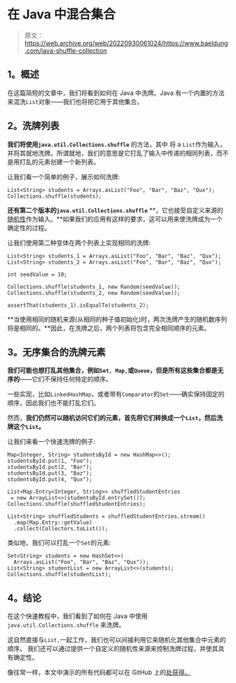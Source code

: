 # 在 Java 中混合集合

> 原文：<https://web.archive.org/web/20220930061024/https://www.baeldung.com/java-shuffle-collection>

## 1。概述

在这篇简短的文章中，我们将看到如何在 Java 中洗牌。Java 有一个内置的方法来混洗`List`对象——我们也将把它用于其他集合。

## 2。洗牌列表

**我们将使用`java.util.Collections.shuffle`** 的方法，其中 将 a `List`作为输入，并将其就地洗牌。所谓就地，我们的意思是它打乱了输入中传递的相同列表，而不是用打乱的元素创建一个新列表。

让我们看一个简单的例子，展示如何洗牌:

```
List<String> students = Arrays.asList("Foo", "Bar", "Baz", "Qux");
Collections.shuffle(students);
```

**还有第二个版本的`java.util.Collections.shuffle`** **，它也接受自定义来源的[随机性](/web/20220929201254/https://www.baeldung.com/cs/randomness)作为输入。**如果我们的应用有这样的要求，这可以用来使洗牌成为一个确定性的过程。

让我们使用第二种变体在两个列表上实现相同的洗牌:

```
List<String> students_1 = Arrays.asList("Foo", "Bar", "Baz", "Qux");
List<String> students_2 = Arrays.asList("Foo", "Bar", "Baz", "Qux");

int seedValue = 10;

Collections.shuffle(students_1, new Random(seedValue));
Collections.shuffle(students_2, new Random(seedValue));

assertThat(students_1).isEqualTo(students_2);
```

**当使用相同的随机来源(从相同的种子值初始化)时，两次洗牌产生的随机数序列将是相同的。**因此，在洗牌之后，两个列表将包含完全相同顺序的元素。

## 3。无序集合的洗牌元素

**我们可能也想打乱其他集合，例如`Set, Map,`或`Queue`，但是所有这些集合都是无序的**——它们不保持任何特定的顺序。

一些实现，比如`LinkedHashMap`，或者带有`Comparator`的`Set`——确实保持固定的顺序，因此我们也不能打乱它们。

然而，**我们仍然可以随机访问它们的元素，首先将它们转换成一个`List`，然后洗牌这个`List`。**

让我们来看一个快速洗牌的例子:

```
Map<Integer, String> studentsById = new HashMap<>();
studentsById.put(1, "Foo");
studentsById.put(2, "Bar");
studentsById.put(3, "Baz");
studentsById.put(4, "Qux");

List<Map.Entry<Integer, String>> shuffledStudentEntries
 = new ArrayList<>(studentsById.entrySet());
Collections.shuffle(shuffledStudentEntries);

List<String> shuffledStudents = shuffledStudentEntries.stream()
  .map(Map.Entry::getValue)
  .collect(Collectors.toList());
```

类似地，我们可以打乱一个`Set`的元素:

```
Set<String> students = new HashSet<>(
  Arrays.asList("Foo", "Bar", "Baz", "Qux"));
List<String> studentList = new ArrayList<>(students);
Collections.shuffle(studentList);
```

## 4。结论

在这个快速教程中，我们看到了如何在 Java 中使用`java.util.Collections.shuffle` 来洗牌。

这自然直接与`List,`一起工作，我们也可以间接利用它来随机化其他集合中元素的顺序。 我们还可以通过提供一个自定义的随机性来源来控制洗牌过程，并使其具有确定性。 

像往常一样，本文中演示的所有代码都可以在 GitHub 上的[处获得。](https://web.archive.org/web/20220929201254/https://github.com/eugenp/tutorials/tree/master/core-java-modules/core-java-collections-2)